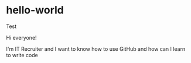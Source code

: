 # hello-world
Test

Hi everyone!

I'm IT Recruiter and I want to know how to use GitHub and how can I learn to write code

